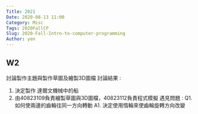 ```yaml
---
Title: 2021
Date: 2020-08-13 11:00
Category: Misc
Tags: 2020FallCP
Slug: 2020-Fall-Intro-to-computer-programming
Author: yen
---
```

W2
----
討論製作主題與製作草圖及繪製3D圖檔
討論結果 :
1. 決定製作 達爾文機械中的船
2. 由40823109負責繪製草圖與3D圖檔，40823112負責程式模擬
遇見問題 :
Q1. 如何使兩邊的齒輪往同一方向轉動
A1. 決定使用惰輪來使齒輪旋轉方向改變
